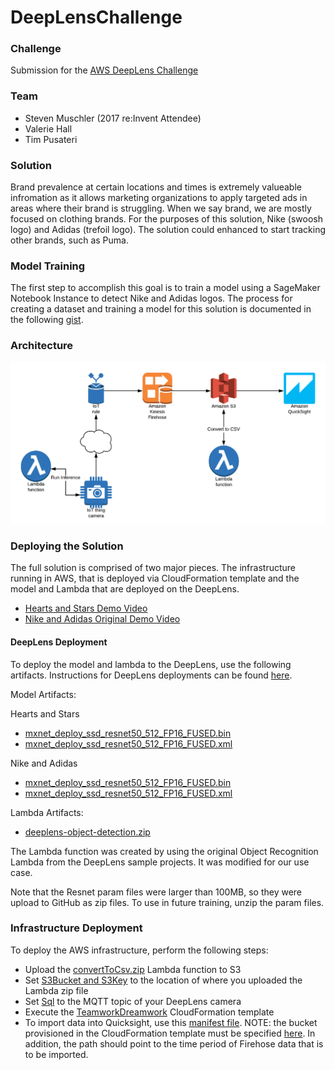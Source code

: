 # DeepLensChallenge
### Challenge
Submission for the [AWS DeepLens Challenge](https://awsdeeplens.devpost.com)

### Team
- Steven Muschler (2017 re:Invent Attendee)
- Valerie Hall
- Tim Pusateri

### Solution
Brand prevalence at certain locations and times is extremely valueable infromation as it allows marketing organizations to apply targeted ads in areas where their brand is struggling.  When we say brand, we are mostly focused on clothing brands.  For the purposes of this solution, Nike (swoosh logo) and Adidas (trefoil logo).  The solution could enhanced to start tracking other brands, such as Puma.

### Model Training
The first step to accomplish this goal is to train a model using a SageMaker Notebook Instance to detect Nike and Adidas logos.  The process for creating a dataset and training a model for this solution is documented in the following [gist](gist.md).

### Architecture
![Architecture Diagram](architecture_diagram.png)

### Deploying the Solution
The full solution is comprised of two major pieces.  The infrastructure running in AWS, that is deployed via CloudFormation template and the model and Lambda that are deployed on the DeepLens.

- [Hearts and Stars Demo Video](https://youtu.be/Q8ay_87teVw)
- [Nike and Adidas Original Demo Video](https://youtu.be/2tk7-7dL8ws)

#### DeepLens Deployment
To deploy the model and lambda to the DeepLens, use the following artifacts.  Instructions for DeepLens deployments can be found [here](https://docs.aws.amazon.com/deeplens/latest/dg/deeplens-create-deploy-sample-project.html).

Model Artifacts:

Hearts and Stars
- [mxnet_deploy_ssd_resnet50_512_FP16_FUSED.bin](model/HeartsAndStars/mxnet_deploy_ssd_resnet50_512_FP16_FUSED.bin)
- [mxnet_deploy_ssd_resnet50_512_FP16_FUSED.xml](model/HeartsAndStars/mxnet_deploy_ssd_resnet50_512_FP16_FUSED.xml)

Nike and Adidas
- [mxnet_deploy_ssd_resnet50_512_FP16_FUSED.bin](model/NikeAndAdidas/mxnet_deploy_ssd_resnet50_512_FP16_FUSED.bin)
- [mxnet_deploy_ssd_resnet50_512_FP16_FUSED.xml](model/NikeAndAdidas/mxnet_deploy_ssd_resnet50_512_FP16_FUSED.xml)

Lambda Artifacts:
- [deeplens-object-detection.zip](deeplensLambda/deeplens-object-detection-55cbb706-fd05-44af-a713-991f045f4cda.zip)

The Lambda function was created by using the original Object Recognition Lambda from the DeepLens sample projects.  It was modified for our use case.

Note that the Resnet param files were larger than 100MB, so they were upload to GitHub as zip files.  To use in future training, unzip the param files.

### Infrastructure Deployment
To deploy the AWS infrastructure, perform the following steps:
- Upload the [convertToCsv.zip](lambda/convertToCsv.zip) Lambda function to S3
- Set [S3Bucket and S3Key](teamworkDreamwork.template#L89-L90) to the location of where you uploaded the Lambda zip file
- Set [Sql](teamworkDreamwork.template#L153) to the MQTT topic of your DeepLens camera
- Execute the [TeamworkDreamwork](teamworkDreamwork.template) CloudFormation template
- To import data into Quicksight, use this [manifest file](quicksight/manifest.json).  NOTE: the bucket provisioned in the CloudFormation template must be specified [here](quicksight/manifest.json#L3).  In addition, the path should point to the time period of Firehose data that is to be imported.
